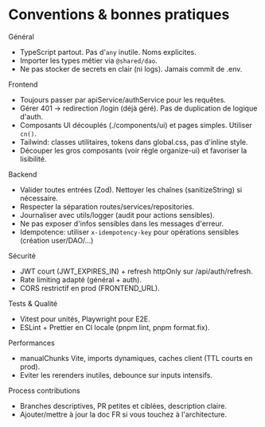 # Conventions & bonnes pratiques

Général

- TypeScript partout. Pas d'`any` inutile. Noms explicites.
- Importer les types métier via `@shared/dao`.
- Ne pas stocker de secrets en clair (ni logs). Jamais commit de .env.

Frontend

- Toujours passer par apiService/authService pour les requêtes.
- Gérer 401 -> redirection /login (déjà géré). Pas de duplication de logique d'auth.
- Composants UI découplés (./components/ui) et pages simples. Utiliser `cn()`.
- Tailwind: classes utilitaires, tokens dans global.css, pas d'inline style.
- Découper les gros composants (voir règle organize-ui) et favoriser la lisibilité.

Backend

- Valider toutes entrées (Zod). Nettoyer les chaînes (sanitizeString) si nécessaire.
- Respecter la séparation routes/services/repositories.
- Journaliser avec utils/logger (audit pour actions sensibles).
- Ne pas exposer d'infos sensibles dans les messages d'erreur.
- Idempotence: utiliser `x-idempotency-key` pour opérations sensibles (création user/DAO/…)

Sécurité

- JWT court (JWT_EXPIRES_IN) + refresh httpOnly sur /api/auth/refresh.
- Rate limiting adapté (général + auth).
- CORS restrictif en prod (FRONTEND_URL).

Tests & Qualité

- Vitest pour unités, Playwright pour E2E.
- ESLint + Prettier en CI locale (pnpm lint, pnpm format.fix).

Performances

- manualChunks Vite, imports dynamiques, caches client (TTL courts en prod).
- Eviter les rerenders inutiles, debounce sur inputs intensifs.

Process contributions

- Branches descriptives, PR petites et ciblées, description claire.
- Ajouter/mettre à jour la doc FR si vous touchez à l'architecture.
